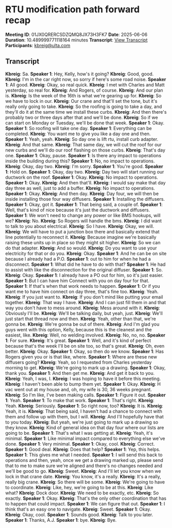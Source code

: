 # RTU modification path forward recap
**Meeting ID**: 01JX0QRERCSDZQMQ8JX73H3FK7
**Date**: 2025-06-06
**Duration**: 10.489999771118164 minutes
**Transcript**: [View Transcript](https://app.fireflies.ai/view/01JX0QRERCSDZQMQ8JX73H3FK7)
**Participants**: kbreig@ulta.com

## Transcript
**Kbreig**: Sa.
**Speaker 1**: Hey, Kelly, how's it going?
**Kbreig**: Good, good.
**Kbreig**: I'm in the car right now, so sorry if here's some road noise.
**Speaker 1**: All good.
**Kbreig**: Okay, so real quick.
**Kbreig**: I met with Charles and Matt yesterday, so real for.
**Kbreig**: And Rogers, of course.
**Kbreig**: And our plan is.
**Kbreig**: Is the week of the 16th is what we're gearing up for.
**Kbreig**: So we have to lock in our.
**Kbreig**: Our crane and that'll set the tone, but it's really only going to take.
**Kbreig**: So the roofing is going to take a day, and they'll do it at the same time we install these curbs.
**Kbreig**: And then there's probably two or three days after that and we'll be done.
**Kbreig**: So if we can start on Monday or Tuesday, we'll be done that week.
**Speaker 1**: Okay.
**Speaker 1**: So roofing will take one day.
**Speaker 1**: Everything can be completed.
**Kbreig**: You want me to give you like a day one and then.
**Speaker 1**: Yeah, yeah.
**Kbreig**: So day one is lift rtu, install curb adapter.
**Kbreig**: And that same.
**Kbreig**: That same day, we will cut the roof for our new curbs and we'll do our roof flashing on those curbs.
**Kbreig**: That's day one.
**Speaker 1**: Okay, pause.
**Speaker 1**: Is there any impact to operations inside the building during this?
**Speaker 1**: No, no impact to operations.
**Kbreig**: Okay, day two.
**Kbreig**: I'm sorry.
**Speaker 1**: You're good.
**Speaker 1**: Hold on.
**Speaker 1**: Okay, day two.
**Kbreig**: Day two will start running our ductwork on the roof.
**Speaker 1**: Okay.
**Kbreig**: No impact to operations.
**Speaker 1**: Okay.
**Kbreig**: And then that'll.
**Kbreig**: I would say make that day day three as well, just to add a buffer.
**Kbreig**: No impact to operations.
**Speaker 1**: Okay.
**Kbreig**: And then day.
**Kbreig**: Day four, we will then be inside installing those four way diffusers.
**Speaker 1**: Installing the diffusers.
**Speaker 1**: Okay, got it.
**Speaker 1**: That being said, a couple of.
**Speaker 1**: Well, that's kind of nice because it's just the ductwork and diffusers.
**Speaker 1**: We won't need to change any power or like BMS hookups, will we?
**Kbreig**: No.
**Kbreig**: So Rogers will handle the bms.
**Kbreig**: I did want to talk to you about electrical.
**Kbreig**: So I have.
**Kbreig**: Okay, we will.
**Kbreig**: We will have to put a junction box there and basically extend that line potentially to reconnect it.
**Kbreig**: Because imagine we're basically raising these units up in place so they might sit higher.
**Kbreig**: So we can do that adapter.
**Kbreig**: And so would.
**Kbreig**: Do you want to use your electricity for that or do you.
**Kbreig**: Okay.
**Speaker 1**: And he can be on site because I already had a P.O.
**Speaker 1**: out to him for when he had a disconnect.
**Speaker 1**: What did he have to do with that?
**Speaker 1**: He had to assist with like the disconnection for the original diffuser.
**Speaker 1**: So.
**Kbreig**: Okay.
**Speaker 1**: I already have a PO out for him, so it's just easier.
**Speaker 1**: But I can have him Connect with you on day four for that.
**Speaker 1**: If that's when that work needs to happen.
**Speaker 1**: Or if you want me to have him connect on day three, that's fine too.
**Kbreig**: Yeah.
**Kbreig**: If you just want to.
**Kbreig**: If you don't mind like putting your email together.
**Kbreig**: That way I have.
**Kbreig**: And I can just fill them in and that way you don't have to mess around.
**Kbreig**: Mess around with it.
**Kbreig**: Obviously I'll be.
**Kbreig**: We'll be talking daily, but yeah, just.
**Kbreig**: We'll just start that thread now and then.
**Kbreig**: Yeah, other than that, we're gonna be.
**Kbreig**: We're gonna be out of there.
**Kbreig**: And I'm glad you guys went with this option, Kelly, because this is the cleanest and the easiest, like.
**Kbreig**: Well, no welding involved.
**Kbreig**: No, no, no.
**Speaker 1**: For sure.
**Kbreig**: It's great.
**Speaker 1**: Well, and it's kind of perfect because that's the week I'll be on site too, so that's great.
**Kbreig**: Oh, even better.
**Kbreig**: Okay.
**Speaker 1**: Okay, so then do we know.
**Speaker 1**: Has Rogers given you or is that like, where.
**Speaker 1**: Where are these new diffusers going?
**Kbreig**: Yeah, so I requested from Charles yesterday morning to get.
**Kbreig**: We're going to mark up a drawing.
**Speaker 1**: Okay, thank you.
**Speaker 1**: And then get me.
**Kbreig**: And get it back to you.
**Kbreig**: Yeah, I was, I.
**Kbreig**: I was hoping to have it before this meeting.
**Kbreig**: I haven't been able to bump them yet.
**Speaker 1**: Okay.
**Kbreig**: H vac went out at my house and, oh, my wife is 30, 36 weeks pregnant.
**Kbreig**: So I'm like, I've been making calls.
**Speaker 1**: Figure it out.
**Speaker 1**: Yeah.
**Speaker 1**: To make that work.
**Speaker 1**: That's right.
**Kbreig**: Yeah.
**Kbreig**: Seriously.
**Speaker 1**: So right now, too?
**Kbreig**: It is.
**Kbreig**: Yeah, it is.
**Kbreig**: That being said, I haven't had a chance to connect with them and follow up with them, but I will.
**Kbreig**: And I'll hopefully have that to you today.
**Kbreig**: But yeah, we're just going to mark up a drawing so they know.
**Kbreig**: Kind of general idea on that day four where our lists are going to be.
**Speaker 1**: That's what I was getting at.
**Kbreig**: Yeah, it's minimal.
**Speaker 1**: Like minimal impact compared to everything else we've done.
**Speaker 1**: Very minimal.
**Speaker 1**: Okay, cool.
**Kbreig**: Correct.
**Speaker 1**: Good deal.
**Kbreig**: Does that help?
**Speaker 1**: Yep, this helps.
**Speaker 1**: This gives me what I needed.
**Speaker 1**: I will send this back to operations and then, yeah, once we get a drawing marked up, please send that to me to make sure we're aligned and there's no changes needed and we'll be good to go.
**Kbreig**: Sweet.
**Kbreig**: And I'll let you know when we lock in that crane date.
**Kbreig**: You know, it's a really.
**Kbreig**: It's a really, really big crane.
**Kbreig**: So there will be some.
**Kbreig**: We're going to have to coordinate.
**Kbreig**: Like, hey, we're going to be at this.
**Kbreig**: Like what?
**Kbreig**: Dock door.
**Kbreig**: We need to be exactly, etc.
**Kbreig**: So exactly.
**Speaker 1**: Okay.
**Kbreig**: That's the only other coordination that has to happen that could impact.
**Speaker 1**: We can figure that out.
**Speaker 1**: I think that's an easy one to navigate.
**Kbreig**: Sweet.
**Speaker 1**: Okay.
**Kbreig**: Okay, cool.
**Speaker 1**: Sounds good.
**Kbreig**: Talk to you later.
**Speaker 1**: Thanks, A.J.
**Speaker 1**: bye.
**Kbreig**: Bye.